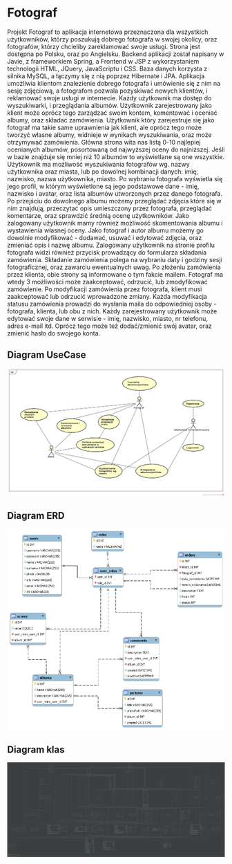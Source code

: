 # Fotograf
Projekt Fotograf to aplikacja internetowa przeznaczona dla wszystkich użytkowników, którzy poszukują dobrego fotografa w swojej okolicy, oraz fotografów, którzy chcieliby zareklamować swoje usługi. Strona jest dostępna po Polsku, oraz po Angielsku.
Backend aplikacji został napisany w Javie, z frameworkiem Spring, a Frontend w JSP z wykorzystaniem technologii HTML, JQuery, JavaScriptu i CSS. Baza danych korzysta z silnika MySQL, a łączymy się z nią poprzez Hibernate i JPA.
Aplikacja umożliwia klientom znalezienie dobrego fotografa i umówienie się z nim na sesję zdjęciową, a fotografom pozwala pozyskiwać nowych klientów, i reklamować swoje usługi w internecie. Każdy użytkownik ma dostęp do wyszukiwarki, i przeglądania albumów. Użytkownik zarejestrowany jako klient może oprócz tego zarządzać swoim kontem, komentować i oceniać albumy, oraz składać zamówienia.
Użytkownik który zarejestruje się jako fotograf ma takie same uprawnienia jak klient, ale oprócz tego może tworzyć własne albumy, widnieje w wynikach wyszukiwania, oraz może otrzymywać zamówienia.
Główna strona wita nas listą 0-10 najlepiej ocenianych albumów, posortowaną od najwyższej oceny do najniższej. Jeśli w bazie znajduje się mniej niż 10 albumów to wyświetlane są one wszystkie.
Użytkownik ma możliwość wyszukiwania fotografów wg. nazwy użytkownika oraz miasta, lub po dowolnej kombinacji danych: imię, nazwisko, nazwa użytkownika, miasto. Po wybraniu fotografa wyświetla się jego profil, w którym wyświetlone są jego podstawowe dane - imię, nazwisko i avatar, oraz lista albumów utworzonych przez danego fotografa. 
Po przejściu do dowolnego albumu możemy przeglądać zdjęcia które się w nim znajdują, przeczytać opis umieszczony przez fotografa, przeglądać komentarze, oraz sprawdzić średnią ocenę użytkowników. Jako zalogowany użytkownik mamy również możliwość skomentowania albumu i wystawienia własnej oceny. Jako fotograf i autor albumu możemy go dowolnie modyfikować - dodawać, usuwać i edytować zdjęcia, oraz zmieniać opis i nazwę albumu.
Zalogowany użytkownik na stronie profilu fotografa widzi również przycisk prowadzący do formularza składania zamówienia. Składanie zamówienia polega na wybraniu daty i godziny sesji fotograficznej, oraz zawarciu ewentualnych uwag. Po złożeniu zamówienia przez klienta, obie strony są informowane o tym fakcie mailem. Fotograf ma wtedy 3 możliwości może zaakceptować, odrzucić, lub zmodyfikować zamówienie. Po modyfikacji zamówienia przez fotografa, klient musi zaakceptować lub odrzucić wprowadzone zmiany. Każda modyfikacja statusu zamówienia prowadzi do wysłania maila do odpowiedniej osoby - fotografa, klienta, lub obu z nich. 
Każdy zarejestrowany użytkownik może edytować swoje dane w serwisie - imię, nazwisko, miasto, nr telefonu, adres e-mail itd. Oprócz tego może też dodać/zmienić swój avatar, oraz zmienić hasło do swojego konta.

## Diagram UseCase
![UseCase](Dokumentacja/UseCase.png)
## Diagram ERD
![DbSchema](Dokumentacja/ERD.png)
## Diagram klas
![ClassDiagram](Dokumentacja/classDiagram.png)
